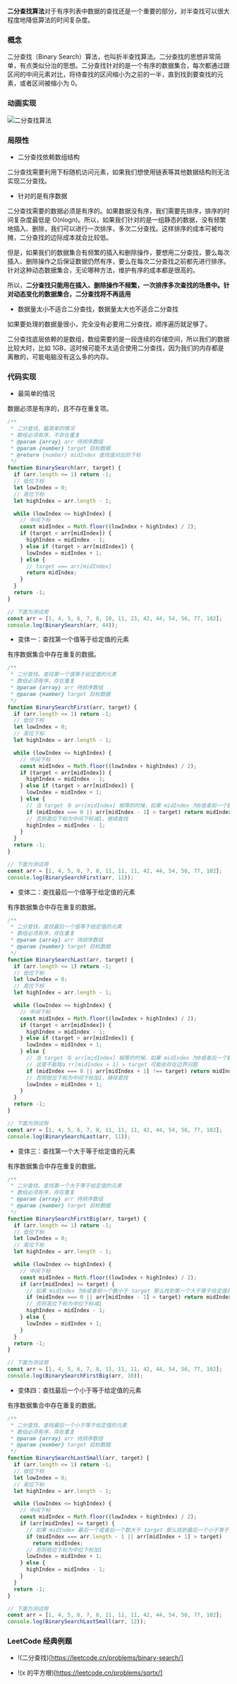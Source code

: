 **二分查找算法**对于有序列表中数据的查找还是一个重要的部分，对半查找可以很大程度地降低算法的时间复杂度。

### 概念

二分查找（Binary Search）算法，也叫折半查找算法。二分查找的思想非常简单，有点类似分治的思想。二分查找针对的是一个有序的数据集合，每次都通过跟区间的中间元素对比，将待查找的区间缩小为之前的一半，直到找到要查找的元素，或者区间被缩小为 0。

### 动画实现

![二分查找算法](https://pic2.zhimg.com/v2-baa12de88d8c3c09198e53152e53a409_b.gif)

### 局限性

- 二分查找依赖数组结构

二分查找需要利用下标随机访问元素，如果我们想使用链表等其他数据结构则无法实现二分查找。

- 针对的是有序数据

二分查找需要的数据必须是有序的。如果数据没有序，我们需要先排序，排序的时间复杂度最低是 O(nlogn)。所以，如果我们针对的是一组静态的数据，没有频繁地插入、删除，我们可以进行一次排序，多次二分查找。这样排序的成本可被均摊，二分查找的边际成本就会比较低。

但是，如果我们的数据集合有频繁的插入和删除操作，要想用二分查找，要么每次插入、删除操作之后保证数据仍然有序，要么在每次二分查找之前都先进行排序。针对这种动态数据集合，无论哪种方法，维护有序的成本都是很高的。

所以，**二分查找只能用在插入、删除操作不频繁，一次排序多次查找的场景中。针对动态变化的数据集合，二分查找将不再适用**

- 数据量太小不适合二分查找，数据量太大也不适合二分查找

如果要处理的数据量很小，完全没有必要用二分查找，顺序遍历就足够了。

二分查找底层依赖的是数组，数组需要的是一段连续的存储空间，所以我们的数据比较大时，比如 1GB，这时候可能不太适合使用二分查找，因为我们的内存都是离散的，可能电脑没有这么多的内存。

### 代码实现

- 最简单的情况

数据必须是有序的，且不存在重复项。

```js
/**
 * 二分查找，最简单的情况
 * 数组必须有序，不存在重复
 * @param {array} arr 待排序数组
 * @param {number} target 目标数据
 * @return {number} midIndex 查找值对应的下标
 */
function BinarySearch(arr, target) {
  if (arr.length <= 1) return -1;
  // 低位下标
  let lowIndex = 0;
  // 高位下标
  let highIndex = arr.length - 1;

  while (lowIndex <= highIndex) {
    // 中间下标
    const midIndex = Math.floor((lowIndex + highIndex) / 2);
    if (target < arr[midIndex]) {
      highIndex = midIndex - 1;
    } else if (target > arr[midIndex]) {
      lowIndex = midIndex + 1;
    } else {
      // target === arr[midIndex]
      return midIndex;
    }
  }
  return -1;
}

// 下面为测试用
const arr = [1, 4, 5, 6, 7, 8, 10, 11, 23, 42, 44, 54, 56, 77, 102];
console.log(BinarySearch(arr, 44));
```

- 变体一：查找第一个值等于给定值的元素

有序数据集合中存在重复的数据。

```js
/**
 * 二分查找，查找第一个值等于给定值的元素
 * 数组必须有序，存在重复
 * @param {array} arr 待排序数组
 * @param {number} target 目标数据
 */
function BinarySearchFirst(arr, target) {
  if (arr.length <= 1) return -1;
  // 低位下标
  let lowIndex = 0;
  // 高位下标
  let highIndex = arr.length - 1;

  while (lowIndex <= highIndex) {
    // 中间下标
    const midIndex = Math.floor((lowIndex + highIndex) / 2);
    if (target < arr[midIndex]) {
      highIndex = midIndex - 1;
    } else if (target > arr[midIndex]) {
      lowIndex = midIndex + 1;
    } else {
      // 当 target 与 arr[midIndex] 相等的时候，如果 midIndex 为0或者前一个数比 target 小那么就找到了第一个等于给定值的元素，直接返回
      if (midIndex === 0 || arr[midIndex - 1] < target) return midIndex;
      // 否则高位下标为中间下标减1，继续查找
      highIndex = midIndex - 1;
    }
  }
  return -1;
}

// 下面为测试用
const arr = [1, 4, 5, 6, 7, 8, 11, 11, 11, 42, 44, 54, 56, 77, 102];
console.log(BinarySearchFirst(arr, 11));
```

- 变体二：查找最后一个值等于给定值的元素

有序数据集合中存在重复的数据。

```js
/**
 * 二分查找，查找最后一个值等于给定值的元素
 * 数组必须有序，存在重复
 * @param {array} arr 待排序数组
 * @param {number} target 目标数据
 */
function BinarySearchLast(arr, target) {
  if (arr.length <= 1) return -1;
  // 低位下标
  let lowIndex = 0;
  // 高位下标
  let highIndex = arr.length - 1;

  while (lowIndex <= highIndex) {
    // 中间下标
    const midIndex = Math.floor((lowIndex + highIndex) / 2);
    if (target < arr[midIndex]) {
      highIndex = midIndex - 1;
    } else if (target > arr[midIndex]) {
      lowIndex = midIndex + 1;
    } else {
      // 当 target 与 arr[midIndex] 相等的时候，如果 midIndex 为0或者后一个数不等于 target 那么就找到了最后一个等于给定值的元素，直接返回
      // 这里不能取a rr[midIndex + 1] > target 可能会存在边界问题
      if (midIndex === 0 || arr[midIndex + 1] !== target) return midIndex;
      // 否则低位下标为中间下标加1，继续查找
      lowIndex = midIndex + 1;
    }
  }
  return -1;
}

// 下面为测试用
const arr = [1, 4, 5, 6, 7, 8, 11, 11, 11, 42, 44, 54, 56, 77, 102];
console.log(BinarySearchLast(arr, 11));
```

- 变体三：查找第一个大于等于给定值的元素

有序数据集合中存在重复的数据。

```js
/**
 * 二分查找，查找第一个大于等于给定值的元素
 * 数组必须有序，存在重复
 * @param {array} arr 待排序数组
 * @param {number} target 目标数据
 */
function BinarySearchFirstBig(arr, target) {
  if (arr.length <= 1) return -1;
  // 低位下标
  let lowIndex = 0;
  // 高位下标
  let highIndex = arr.length - 1;

  while (lowIndex <= highIndex) {
    // 中间下标
    const midIndex = Math.floor((lowIndex + highIndex) / 2);
    if (arr[midIndex] >= target) {
      // 如果 midIndex 为0或者前一个数小于 target 那么找到第一个大于等于给定值的元素，直接返回
      if (midIndex === 0 || arr[midIndex - 1] < target) return midIndex;
      // 否则高位下标为中位下标减1
      highIndex = midIndex - 1;
    } else {
      lowIndex = midIndex + 1;
    }
  }
  return -1;
}

// 下面为测试用
const arr = [1, 4, 5, 6, 7, 8, 11, 11, 11, 42, 44, 54, 56, 77, 102];
console.log(BinarySearchFirstBig(arr, 10));
```

- 变体四：查找最后一个小于等于给定值的元素

有序数据集合中存在重复的数据。

```js
/**
 * 二分查找，查找最后一个小于等于给定值的元素
 * 数组必须有序，存在重复
 * @param {array} arr 待排序数组
 * @param {number} target 目标数据
 */
function BinarySearchLastSmall(arr, target) {
  if (arr.length <= 1) return -1;
  // 低位下标
  let lowIndex = 0;
  // 高位下标
  let highIndex = arr.length - 1;

  while (lowIndex <= highIndex) {
    // 中间下标
    const midIndex = Math.floor((lowIndex + highIndex) / 2);
    if (arr[midIndex] <= target) {
      // 如果 midIndex 最后一个或者后一个数大于 target 那么找到最后一个小于等于给定值的元素，直接返回
      if (midIndex === arr.length - 1 || arr[midIndex + 1] > target)
        return midIndex;
      // 否则低位下标为中位下标加1
      lowIndex = midIndex + 1;
    } else {
      highIndex = midIndex - 1;
    }
  }
  return -1;
}

// 下面为测试用
const arr = [1, 4, 5, 6, 7, 8, 11, 11, 11, 42, 44, 54, 56, 77, 102];
console.log(BinarySearchLastSmall(arr, 12));
```

### LeetCode 经典例题

- !(二分查找)[https://leetcode.cn/problems/binary-search/]

- !(x 的平方根)[https://leetcode.cn/problems/sqrtx/]
